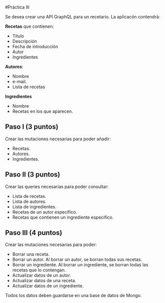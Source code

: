 #Práctica III

Se desea crear una API GraphQL para un recetario. La aplicacón contendrá:

**Recetas** que contienen:
  * Título
  * Descripción
  * Fecha de introducción
  * Autor
  * Ingredientes

**Autores**:
  * Nombre
  * e-mail.
  * Lista de recetas

**Ingredientes**
  * Nombre
  * Recetas en los que aparecen.


## Paso I (3 puntos)

Crear las mutaciones necesarias para poder añadir:
  * Recetas.
  * Autores.
  * Ingredientes.

## Paso II (3 puntos)

Crear las queries necesarias para poder consultar:
  * Lista de recetas.
  * Lista de autores.
  * Lista de ingredientes.
  * Recetas de un autor específico.
  * Recetas que contienen un ingrediente específico.

## Paso III (4 puntos)

Crear las mutaciones necesarias para poder:
  * Borrar una receta.
  * Borrar un autor. Al borrar un autor, se borran todas sus recetas.
  * Borrar un ingrediente. Al borrar un ingrediente, se borran todas las recetas que lo contengan.
  * Actualizar datos de un autor.
  * Actualizar datos de una receta.
  * Actualizar datos de un ingrediente.

Todos los datos deben guardarse en una base de datos de Mongo.